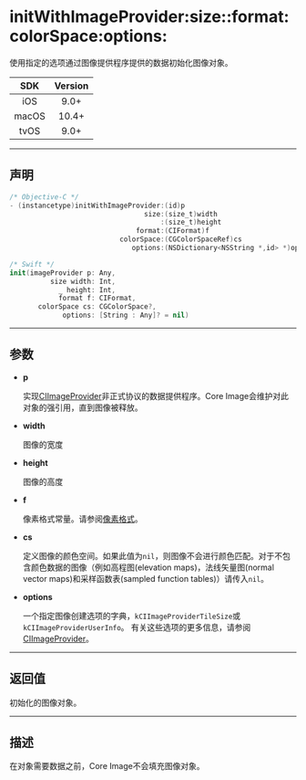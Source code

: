 # initWithImageProvider:size::format:colorSpace:options:

使用指定的选项通过图像提供程序提供的数据初始化图像对象。

| SDK | Version |
|:---:|:---:|
| iOS | 9.0+ |
| macOS | 10.4+ |
| tvOS | 9.0+ |

---

## 声明

```objective-c
/* Objective-C */
- (instancetype)initWithImageProvider:(id)p 
                                 size:(size_t)width 
                                     :(size_t)height 
                               format:(CIFormat)f 
                           colorSpace:(CGColorSpaceRef)cs 
                              options:(NSDictionary<NSString *,id> *)options;
```

```swift
/* Swift */
init(imageProvider p: Any, 
          size width: Int, 
            _ height: Int, 
            format f: CIFormat, 
       colorSpace cs: CGColorSpace?, 
             options: [String : Any]? = nil)
```

---

## 参数

* **p**

    实现[CIImageProvider]()非正式协议的数据提供程序。Core Image会维护对此对象的强引用，直到图像被释放。

* **width**

    图像的宽度

* **height**

    图像的高度

* **f**

    像素格式常量。请参阅[像素格式]()。

* **cs**

    定义图像的颜色空间。如果此值为`nil`，则图像不会进行颜色匹配。对于不包含颜色数据的图像（例如高程图(elevation maps)，法线矢量图(normal vector maps)和采样函数表(sampled function tables)）请传入`nil`。

* **options**

    一个指定图像创建选项的字典，`kCIImageProviderTileSize`或`kCIImageProviderUserInfo`。 有关这些选项的更多信息，请参阅[CIImageProvider]()。

---

## 返回值

初始化的图像对象。

---

## 描述

在对象需要数据之前，Core Image不会填充图像对象。